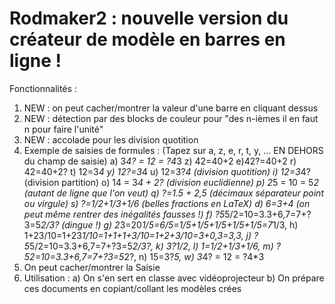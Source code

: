 # Rodmaker2 : nouvelle version du créateur de modèle en barres en ligne !

Fonctionnalités :
1. NEW : on peut cacher/montrer la valeur d'une barre en cliquant dessus
2. NEW : détection par des blocks de couleur pour "des n-ièmes il en faut n pour faire l'unité"
3. NEW : accolade pour les division quotition
4. Exemple de saisies de formules : (Tapez sur a, z, e, r, t, y, ... EN DEHORS du champ de saisie)
    a) 3*4? = 12 = ?4*3
    z) 42=40+2
    e)42?=40+2
    r) 42=40+2?
    t) 12=3*4
    y) 12?=3*4
    u) 12=3?*4 (division quotition)
    i) 12=3*4? (division partition)
    o) 14 = 3*4 + 2? (division euclidienne)
    p) 2*5 = 10 = 5*2 (autant de ligne que l'on veut)
    q) ?=1.5 + 2,5 (décimaux séparateur point ou virgule)
    s) ?=1/2+1/3+1/6 (belles fractions en LaTeX)
    d) 6=3+4 (on peut même rentrer des inégalités fausses !)
    f) ?5*5/2=10=3.3+6,7=7+?3=5*2/3? (dingue !)
    g) 2*3=20*1/5=6/5=1/5+1/5+1/5+1/5+1/5=7*1/3,
    h) 1+23/10=1+23*1/10=1+1+1+3/10=1+2+3/10=3+0,3=3,3,
    j) ?5*5/2=10=3.3+6,7=7+?3=5*2/3?,
    k) 3?*1/2,
    l) 1=1/2+1/3+1/6,
    m) ?5*2=10=3.3+6,7=7+?3=5*2?,
    n) 15=3?*5,
    w) 3*4? = 12 = ?4*3
5. On peut cacher/montrer la Saisie
6. Utilisation :
    a) On s'en sert en classe avec vidéoprojecteur
    b) On prépare ces documents en copiant/collant les modèles crées